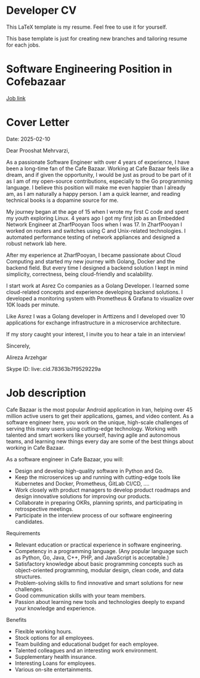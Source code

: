 # Developer CV

This LaTeX template is my resume. Feel free to use it for yourself.

This base template is just for creating new branches and tailoring resume for each jobs.

# Software Engineering Position in Cofebazaar

[Job link](https://careers.cafebazaar.ir/#/jobs/2666B8D49F)

# Cover Letter
Date: 2025-02-10

Dear Prooshat Mehrvarzi,

As a passionate Software Engineer with over 4 years of experience, I have been a long-time fan of the Cafe Bazaar.
Working at Cafe Bazaar feels like a dream, and if given the opportunity, I would be just as proud to be part of it as I am of my open-source contributions, especially to the Go programming language.
I believe this position will make me even happier than I already am, as I am naturally a happy person.
I am a quick learner, and reading technical books is a dopamine source for me.

My journey began at the age of 15 when I wrote my first C code and spent my youth exploring Linux.
4 years ago I got my first job as an Embedded Network Engineer at ZharfPooyan Toos when I was 17.
In ZharfPooyan I worked on routers and switches using C and Unix-related technologies.
I automated performance testing of network appliances and designed a robust network lab here.

After my experience at ZharfPooyan, I became passionate about Cloud Computing and started my new journey
with Golang, Docker and the backend field. But every time I designed a backend solution
I kept in mind simplicity, correctness, being cloud-friendly and scalability.

I start work at Asrez Co companies as a Golang Developer. I learned some cloud-related
concepts and experience developing backend solutions. I developed a monitoring system with
Prometheus & Grafana to visualize over 10K loads per minute.

Like Asrez I was a Golang developer in Arttizens and I developed over 10 applications for exchange infrastructure
in a microservice architecture.

If my story caught your interest, I invite you to hear a tale in an interview!

Sincerely,

Alireza Arzehgar

Skype ID: live:.cid.78363b7f9529229a

# Job description

Cafe Bazaar is the most popular Android application in Iran, helping over 45 million active
users to get their applications, games, and video content. As a software engineer here,
you work on the unique, high-scale challenges of serving this many users using cutting-edge technology.
Working with talented and smart workers like yourself, having agile and autonomous teams, and learning
new things every day are some of the best things about working in Cafe Bazaar.

As a software engineer in Cafe Bazaar, you will:
- Design and develop high-quality software in Python and Go.
- Keep the microservices up and running with cutting-edge tools like Kubernetes and Docker, Prometheus, GitLab CI/CD, ….
- Work closely with product managers to develop product roadmaps and design innovative solutions for improving our products.
- Collaborate in preparing OKRs, planning sprints, and participating in retrospective meetings.
- Participate in the interview process of our software engineering candidates. 

Requirements
- Relevant education or practical experience in software engineering.
- Competency in a programming language. (Any popular language such as Python, Go, Java, C++, PHP, and JavaScript is acceptable.)
- Satisfactory knowledge about basic programming concepts such as object-oriented programming, modular design, clean code, and data structures.
- Problem-solving skills to find innovative and smart solutions for new challenges.
- Good communication skills with your team members.
- Passion about learning new tools and technologies deeply to expand your knowledge and experience. 

Benefits
- Flexible working hours.
- Stock options for all employees.
- Team building and educational budget for each employee.
- Talented colleagues and an interesting work environment.
- Supplementary health insurance.
- Interesting Loans for employees.
- Various on-site entertainments. 

